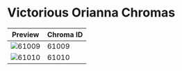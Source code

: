 # Victorious Orianna Chromas

| Preview | Chroma ID |
|---------|-----------|
| ![61009](https://raw.communitydragon.org/latest/plugins/rcp-be-lol-game-data/global/default/v1/champion-chroma-images/61/61009.png) | 61009 |
| ![61010](https://raw.communitydragon.org/latest/plugins/rcp-be-lol-game-data/global/default/v1/champion-chroma-images/61/61010.png) | 61010 |